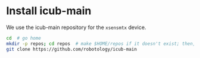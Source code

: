 # Install icub-main

We use the icub-main repository for the `xsensmtx` device.

```bash
cd  # go home
mkdir -p repos; cd repos  # make $HOME/repos if it doesn't exist; then, enter it
git clone https://github.com/robotology/icub-main
```
